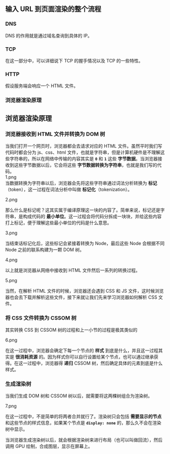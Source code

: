 ## 输入 URL 到页面渲染的整个流程

### DNS

DNS 的作用就是通过域名查询到具体的 IP。

### TCP 
在这一部分中，可以详细说下 TCP 的握手情况以及 TCP 的一些特性。

### HTTP
假设服务端会响应一个 HTML 文件。

### 浏览器渲染原理

## 浏览器渲染原理
### 浏览器接收到 HTML 文件并转换为 DOM 树
当我们打开一个网页时，浏览器都会去请求对应的 HTML 文件。虽然平时我们写代码时都会分为 js、css、html 文件，也就是字符串，但是计算机硬件是不理解这些字符串的，所以在网络中传输的内容其实是 **`0`** 和 **`1`** 这些 **字节数据**。当浏览器接收到这些字节数据以后，它会将这些 **字节数据转换为字符串**，也就是我们写的代码。    
1.png <br/>
当数据转换为字符串以后，浏览器会先将这些字符串通过词法分析转换为 **标记**（token），这一过程在词法分析中叫做 **标记化**（tokenization）。

2.png<br/>

那么什么是标记呢？这其实属于编译原理这一块的内容了。简单来说，标记还是字符串，是构成代码的 **最小单位**。这一过程会将代码分拆成一块块，并给这些内容打上标记，便于理解这些最小单位的代码是什么意思。

3.png<br/>

当结束话标记化后，这些标记会紧接着转换为 Node，最后这些 Node 会根据不同 Node 之前的联系构建为一颗 DOM 树。

4.png<br/>

以上就是浏览器从网络中接收到 HTML 文件然后一系列的转换过程。

5.png<br/>

当然，在解析 HTML 文件的时候，浏览器还会遇到 CSS 和 JS 文件，这时候浏览器也会去下载并解析这些文件，接下来就让我们先来学习浏览器如何解析 CSS 文件。

### 将 CSS 文件转换为 CSSOM 树
其实转换 CSS 到 CSSOM 树的过程和上一小节的过程是极其类似的

6.png

在这一过程中，浏览器会确定下每一个节点的 **样式** 到底是什么，并且这一过程其实是 **很消耗资源** 的。因为样式你可以自行设置给某个节点，也可以通过继承获得。在这一过程中，浏览器得 **递归** CSSOM 树，然后确定具体的元素到底是什么样式。

### 生成渲染树
当我们生成 DOM 树和 CSSOM 树以后，就需要将这两棵树组合为渲染树。

7.png

在这一过程中，不是简单的将两者合并就行了。渲染树只会包括 **需要显示的节点** 和这些节点的样式信息，如果某个节点是 **`display: none`** 的，那么久不会在渲染树中显示。

当浏览器生成渲染树以后，就会根据渲染树来进行布局（也可以叫做回流），然后调用 GPU 绘制，合成图层，显示在屏幕上。


